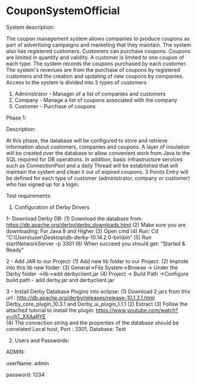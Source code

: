 # CouponSystemOfficial

System description:

The coupon management system allows companies to produce coupons as part of advertising campaigns and marketing that they maintain.
The system also has registered customers. Customers can purchase coupons. Coupons are limited in quantity and validity.
A customer is limited to one coupon of each type.
The system records the coupons purchased by each customer.
The system's revenues are from the purchase of coupons by registered customers and the creation and updating of new coupons by companies.
Access to the system is divided into 3 types of customers
1. Administrator - Manager of a list of companies and customers
2. Company - Manage a list of coupons associated with the company
3. Customer - Purchase of coupons


Phase 1: 

Description:

At this phase, the database will be configured to store and retrieve information about customers, companies and coupons.
A layer of insulation will be created over the database to allow convenient work from Java to the SQL required for DB operations.
In addition, basic infrastructure services such as ConnectionPool and a daily Thread will be established that will maintain the system and clean it out of expired coupons. 3 Points Entry will be defined for each type of customer (administrator, company or customer) who has signed up for a login.

Test requirements:

1. Configuration of Derby Drivers

1- Download Derby DB:
(1) Download the database from https://db.apache.org/derby/derby_downloads.html
(2) Make sure you are downloading: For Java 8 and Higher
(3) Open cmd
(4) Run: Cd “C:\Users\user\Desktop\db-derby-10.14.2.0-bin\bin”
(5) Run startNetworkServer -p 3301
(6) When succeed you should get: “Started & Ready”

2 - Add JAR to our Project:
(1) Add new lib folder to our Project.
(2) Improte into this lib new folder:
(3) General->File System->Browse -> Under the Derby folder ->lib->add derbyclient.jar
(4) Project -> Build Path ->Configure build path - add derby.jar and derbyclient.jar

3  - Install Derby Database Plugins into eclipse:
(1) Download 2 jars from this url : 
http://db.apache.org/derby/releases/release-10.1.3.1.html
Derby_core_plugin_10.3.1  and Derby_ui_plugin_1.1.1 
(2) Extract 
(3) Follow the attached tutorial to install the plugin: 
https://www.youtube.com/watch?v=rhT_XXAaRYE  
(4) The connection string and the properties of the database should be correlated
Local host, Port : 3301, Database: Test


2. Users and Passwords:

ADMIN:

userName: admin

password: 1234

